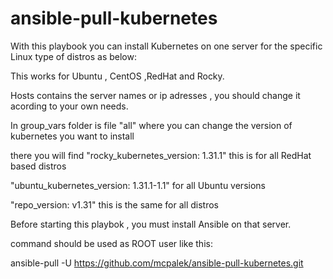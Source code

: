 # ansible-pull-kubernetes

With this playbook you can install Kubernetes on one server for the specific Linux type of distros as below:

This works for Ubuntu , CentOS ,RedHat and Rocky.

Hosts contains the server names or ip adresses , you should change it acording to your own needs.

In group_vars folder is file "all" where you can change the version of kubernetes you want to install

there you will find "rocky_kubernetes_version: 1.31.1" this is for all RedHat based distros

"ubuntu_kubernetes_version: 1.31.1-1.1" for all Ubuntu versions

"repo_version: v1.31" this is the same for all distros

Before starting this playbok , you must install Ansible on that server.

command should be used as ROOT user like this:

ansible-pull -U https://github.com/mcpalek/ansible-pull-kubernetes.git



